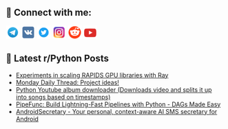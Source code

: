 ## 🔎 Connect with me:
[<img src="https://github.com/bullbesh/bullbesh/blob/main/images/Telegram.png" width="32" height="32" />](https://t.me/bullbesh)
[<img src="https://github.com/bullbesh/bullbesh/blob/main/images/VK.png" width="32" height="32" />](https://vk.com/bullbesh)
[<img src="https://github.com/bullbesh/bullbesh/blob/main/images/Twitter.png" width="32" height="32" />](https://twitter.com/bullbesh1)
[<img src="https://github.com/bullbesh/bullbesh/blob/main/images/Instagram.png" width="32" height="32" />](https://www.instagram.com/bullbesh)
[<img src="https://github.com/bullbesh/bullbesh/blob/main/images/Reddit.png" width="32" height="32" />](https://www.reddit.com/user/bullbesh)
[<img src="https://github.com/bullbesh/bullbesh/blob/main/images/YouTube.png" width="32" height="32" />](https://www.youtube.com/channel/UCtfjRs6uzgq5mfm8S06WTcg)

## 📕 Latest r/Python Posts
<!-- BLOG-POST-LIST:START -->
- [Experiments in scaling RAPIDS GPU libraries with Ray](https://www.reddit.com/r/Python/comments/1hkpel4/experiments_in_scaling_rapids_gpu_libraries_with/)
- [Monday Daily Thread: Project ideas!](https://www.reddit.com/r/Python/comments/1hkb8wt/monday_daily_thread_project_ideas/)
- [Python Youtube album downloader &lpar;Downloads video and splits it up into songs based on timestamps&rpar;](https://www.reddit.com/r/Python/comments/1hkazgu/python_youtube_album_downloader_downloads_video/)
- [PipeFunc: Build Lightning-Fast Pipelines with Python - DAGs Made Easy](https://www.reddit.com/r/Python/comments/1hk85dp/pipefunc_build_lightningfast_pipelines_with/)
- [AndroidSecretary - Your personal, context-aware AI SMS secretary for Android](https://www.reddit.com/r/Python/comments/1hk6mjr/androidsecretary_your_personal_contextaware_ai/)
<!-- BLOG-POST-LIST:END -->
